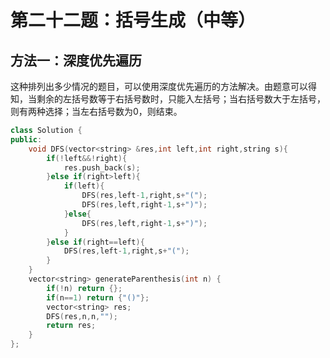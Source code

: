 # 第二十二题：括号生成（中等）

## 方法一：深度优先遍历

这种排列出多少情况的题目，可以使用深度优先遍历的方法解决。由题意可以得知，当剩余的左括号数等于右括号数时，只能入左括号；当右括号数大于左括号，则有两种选择；当左右括号数为0，则结束。

```c++
class Solution {
public:
    void DFS(vector<string> &res,int left,int right,string s){
        if(!left&&!right){
            res.push_back(s);
        }else if(right>left){
            if(left){
                DFS(res,left-1,right,s+"(");
                DFS(res,left,right-1,s+")");
            }else{
                DFS(res,left,right-1,s+")");
            }
        }else if(right==left){
            DFS(res,left-1,right,s+"(");
        }
    }
    vector<string> generateParenthesis(int n) {
        if(!n) return {};
        if(n==1) return {"()"};
        vector<string> res;
        DFS(res,n,n,"");
        return res;
    }
};
```

